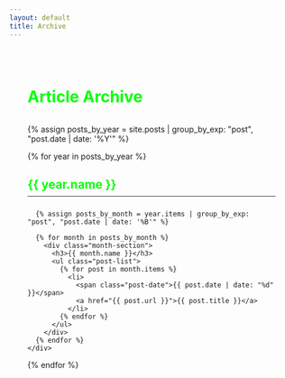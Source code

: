 ```yaml
---
layout: default
title: Archive
---
```


<div class="archive-content">
  <h1>Article Archive</h1>
  
  {% assign posts_by_year = site.posts | group_by_exp: "post", "post.date | date: '%Y'" %}
  
  {% for year in posts_by_year %}
    <div class="year-section">
      <h2>{{ year.name }}</h2>
      
      {% assign posts_by_month = year.items | group_by_exp: "post", "post.date | date: '%B'" %}
      
      {% for month in posts_by_month %}
        <div class="month-section">
          <h3>{{ month.name }}</h3>
          <ul class="post-list">
            {% for post in month.items %}
              <li>
                <span class="post-date">{{ post.date | date: "%d" }}</span>
                <a href="{{ post.url }}">{{ post.title }}</a>
              </li>
            {% endfor %}
          </ul>
        </div>
      {% endfor %}
    </div>
  {% endfor %}
</div>

<style>
.archive-content {
  max-width: 800px;
  margin: 0 auto;
  padding: 2rem;
}

.archive-content h1 {
  color: #00ff00;
  margin-bottom: 2rem;
}

.year-section {
  margin-bottom: 3rem;
}

.year-section h2 {
  color: #00ff00;
  border-bottom: 1px solid #333;
  padding-bottom: 0.5rem;
  margin-bottom: 1.5rem;
}

.month-section {
  margin-bottom: 2rem;
}

.month-section h3 {
  color: #00ff00;
  margin-bottom: 1rem;
}

.post-list {
  list-style: none;
  padding: 0;
  margin: 0;
}

.post-list li {
  display: flex;
  align-items: baseline;
  margin-bottom: 0.5rem;
  padding: 0.5rem;
  border: 1px solid #333;
  transition: all 0.3s ease;
}

.post-list li:hover {
  background: #1a1a1a;
  border-color: #00ff00;
}

.post-date {
  color: #666;
  margin-right: 1rem;
  min-width: 2rem;
}

.post-list a {
  color: #fff;
  text-decoration: none;
}

.post-list a:hover {
  color: #00ff00;
}
</style> 
